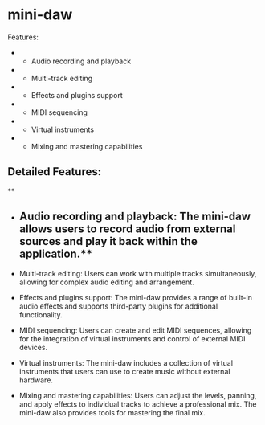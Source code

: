 # mini-daw

Features:


 * - Audio recording and playback
 * - Multi-track editing
 * - Effects and plugins support
 * - MIDI sequencing
 * - Virtual instruments
 * - Mixing and mastering capabilities

## Detailed Features:
**
- Audio recording and playback: The mini-daw allows users to record audio from external sources and play it back within the application.**
  - 

- Multi-track editing: Users can work with multiple tracks simultaneously, allowing for complex audio editing and arrangement.

- Effects and plugins support: The mini-daw provides a range of built-in audio effects and supports third-party plugins for additional functionality.

- MIDI sequencing: Users can create and edit MIDI sequences, allowing for the integration of virtual instruments and control of external MIDI devices.

- Virtual instruments: The mini-daw includes a collection of virtual instruments that users can use to create music without external hardware.

- Mixing and mastering capabilities: Users can adjust the levels, panning, and apply effects to individual tracks to achieve a professional mix. The mini-daw also provides tools for mastering the final mix.
